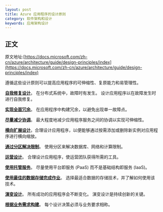 ```yaml
---
layout: post
title: Azure 应用程序的设计原则
category: 软件架构和设计
keywords: 应用架构设计
---
```


## 正文
原文地址:[https://docs.microsoft.com/zh-cn/azure/architecture/guide/design-principles/index](https://docs.microsoft.com/zh-cn/azure/architecture/guide/design-principles/index)

遵循这些设计原则可以提高应用程序的可伸缩性、复原能力和易管理性。

**[自我修复设计](https://docs.microsoft.com/zh-cn/azure/architecture/guide/design-principles/self-healing)**。 在分布式系统中，故障时有发生。 设计应用程序以在故障发生时进行自我修复。

**[实现全面冗余](https://docs.microsoft.com/zh-cn/azure/architecture/guide/design-principles/redundancy)**。 在应用程序中构建冗余，以避免出现单一故障点。

**[尽量减少协调](https://docs.microsoft.com/zh-cn/azure/architecture/guide/design-principles/minimize-coordination)**。 最大程度地减少应用程序服务之间的协调以实现可伸缩性。

**[横向扩展设计](https://docs.microsoft.com/zh-cn/azure/architecture/guide/design-principles/scale-out)**。合理设计应用程序，以便能够通过按需添加或删除新实例对应用程序进行横向缩放。

**[通过分区解决限制](https://docs.microsoft.com/zh-cn/azure/architecture/guide/design-principles/partition)**。 使用分区来解决数据库、网络和计算限制。

**[运营设计](https://docs.microsoft.com/zh-cn/azure/architecture/guide/design-principles/design-for-operations)**。 合理设计应用程序，使运营团队获得所需的工具。

**[使用托管服务](https://docs.microsoft.com/zh-cn/azure/architecture/guide/design-principles/managed-services)**。 尽量使用平台即服务 (PaaS) 而不是基础结构即服务 (IaaS)。

**[使用最佳的数据存储完成作业](https://docs.microsoft.com/zh-cn/azure/architecture/guide/design-principles/use-the-best-data-store)**。 选择最适合数据的存储技术，并了解如何使用该技术。

**[演变设计](https://docs.microsoft.com/zh-cn/azure/architecture/guide/design-principles/design-for-evolution)**。 所有成功的应用程序会不断变化。 演变设计是持续创新的关键。

**[根据业务需求构建](https://docs.microsoft.com/zh-cn/azure/architecture/guide/design-principles/build-for-business)**。 每个设计决策必须与业务要求相称。